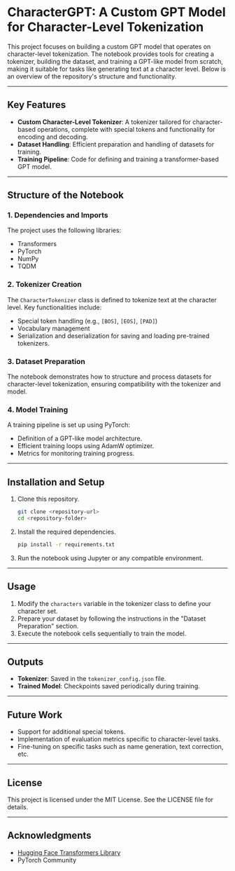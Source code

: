 # CharacterGPT: A Custom GPT Model for Character-Level Tokenization

This project focuses on building a custom GPT model that operates on character-level tokenization. The notebook provides tools for creating a tokenizer, building the dataset, and training a GPT-like model from scratch, making it suitable for tasks like generating text at a character level. Below is an overview of the repository's structure and functionality.

---

## Key Features
- **Custom Character-Level Tokenizer**: A tokenizer tailored for character-based operations, complete with special tokens and functionality for encoding and decoding.
- **Dataset Handling**: Efficient preparation and handling of datasets for training.
- **Training Pipeline**: Code for defining and training a transformer-based GPT model.

---

## Structure of the Notebook

### 1. **Dependencies and Imports**
The project uses the following libraries:
- Transformers
- PyTorch
- NumPy
- TQDM

### 2. **Tokenizer Creation**
The `CharacterTokenizer` class is defined to tokenize text at the character level. Key functionalities include:
- Special token handling (e.g., `[BOS]`, `[EOS]`, `[PAD]`)
- Vocabulary management
- Serialization and deserialization for saving and loading pre-trained tokenizers.

### 3. **Dataset Preparation**
The notebook demonstrates how to structure and process datasets for character-level tokenization, ensuring compatibility with the tokenizer and model.

### 4. **Model Training**
A training pipeline is set up using PyTorch:
- Definition of a GPT-like model architecture.
- Efficient training loops using AdamW optimizer.
- Metrics for monitoring training progress.

---

## Installation and Setup
1. Clone this repository.
   ```bash
   git clone <repository-url>
   cd <repository-folder>
   ```
2. Install the required dependencies.
   ```bash
   pip install -r requirements.txt
   ```
3. Run the notebook using Jupyter or any compatible environment.

---

## Usage
1. Modify the `characters` variable in the tokenizer class to define your character set.
2. Prepare your dataset by following the instructions in the "Dataset Preparation" section.
3. Execute the notebook cells sequentially to train the model.

---

## Outputs
- **Tokenizer**: Saved in the `tokenizer_config.json` file.
- **Trained Model**: Checkpoints saved periodically during training.

---

## Future Work
- Support for additional special tokens.
- Implementation of evaluation metrics specific to character-level tasks.
- Fine-tuning on specific tasks such as name generation, text correction, etc.

---

## License
This project is licensed under the MIT License. See the LICENSE file for details.

---

## Acknowledgments
- [Hugging Face Transformers Library](https://huggingface.co/transformers/)
- PyTorch Community

